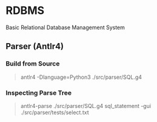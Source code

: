 # RDBMS
Basic Relational Database Management System


## Parser (Antlr4)
### Build from Source
> antlr4 -Dlanguage=Python3 ./src/parser/SQL.g4

### Inspecting Parse Tree
> antlr4-parse ./src/parser/SQL.g4 sql_statement  -gui ./src/parser/tests/select.txt